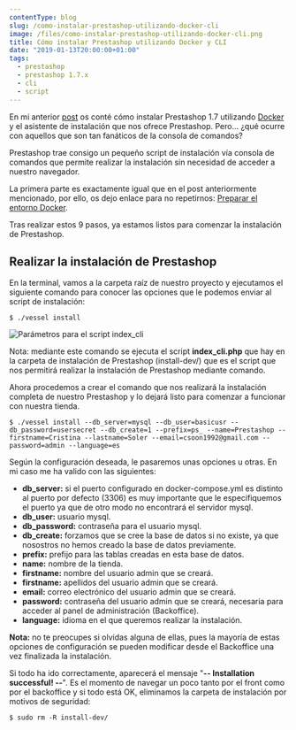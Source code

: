 ```yaml
---
contentType: blog
slug: /como-instalar-prestashop-utilizando-docker-cli
image: /files/como-instalar-prestashop-utilizando-docker-cli.png
title: Cómo instalar Prestashop utilizando Docker y CLI
date: "2019-01-13T20:00:00+01:00"
tags:
  - prestashop
  - prestashop 1.7.x
  - cli
  - script
---
```


En mi anterior [post](/posts/como-instalar-prestashop-utilizando-docker) os conté cómo instalar Prestashop 1.7 utilizando [Docker](https://docs.docker.com/get-started/) y el asistente de instalación que nos ofrece Prestashop. Pero... ¿qué ocurre con aquellos que son tan fanáticos de la consola de comandos?

Prestashop trae consigo un pequeño script de instalación vía consola de comandos que permite realizar la instalación sin necesidad de acceder a nuestro navegador.

La primera parte es exactamente igual que en el post anteriormente mencionado, por ello, os dejo enlace para no repetirnos: [Preparar el entorno Docker](/como-instalar-prestashop-utilizando-docker#preparar-el-entorno-docker).

Tras realizar estos 9 pasos, ya estamos listos para comenzar la instalación de Prestashop.

## Realizar la instalación de Prestashop

En la terminal, vamos a la carpeta raíz de nuestro proyecto y ejecutamos el siguiente comando para conocer las opciones que le podemos enviar al script de instalación:

`$ ./vessel install`

![Parámetros para el script index_cli](/files/how-install-ps-via-cli/index_cli_params.png)

Nota: mediante este comando se ejecuta el script **index_cli.php** que hay en la carpeta de instalación de Prestashop (install-dev/) que es el script que nos permitirá realizar la instalación de Prestashop mediante comando.

Ahora procedemos a crear el comando que nos realizará la instalación completa de nuestro Prestashop y lo dejará listo para comenzar a funcionar con nuestra tienda.

`$ ./vessel install --db_server=mysql --db_user=basicusr --db_password=usersecret --db_create=1 --prefix=ps_ --name=Prestashop --firstname=Cristina --lastname=Soler --email=csoon1992@gmail.com --password=admin --language=es`

Según la configuración deseada, le pasaremos unas opciones u otras. En mi caso me ha valido con las siguientes:

- **db_server:** si el puerto configurado en docker-compose.yml es distinto al puerto por defecto (3306) es muy importante que le especifiquemos el puerto ya que de otro modo no encontrará el servidor mysql.
- **db_user:** usuario mysql.
- **db_password:** contraseña para el usuario mysql.
- **db_create:** forzamos que se cree la base de datos si no existe, ya que nosostros no hemos creado la base de datos previamente.
- **prefix:** prefijo para las tablas creadas en esta base de datos.
- **name:** nombre de la tienda.
- **firstname:** nombre del usuario admin que se creará.
- **firstname:** apellidos del usuario admin que se creará.
- **email:** correo electrónico del usuario admin que se creará.
- **password:** contraseña del usuario admin que se creará, necesaria para acceder al panel de administración (Backoffice).
- **language:** idioma en el que queremos realizar la instalación.

**Nota:** no te preocupes si olvidas alguna de ellas, pues la mayoría de estas opciones de configuración se pueden modificar desde el Backoffice una vez finalizada la instalación.

Si todo ha ido correctamente, aparecerá el mensaje "**\-- Installation successful! --**".
Es el momento de navegar un poco tanto por el front como por el backoffice y si todo está OK, eliminamos la carpeta de instalación por motivos de seguridad:

`$ sudo rm -R install-dev/`
